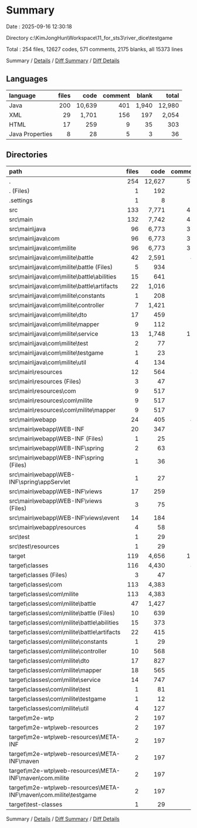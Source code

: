 # Summary

Date : 2025-09-16 12:30:18

Directory c:\\KimJongHun\\Workspace\\11_for_sts3\\river_dice\\testgame

Total : 254 files,  12627 codes, 571 comments, 2175 blanks, all 15373 lines

Summary / [Details](details.md) / [Diff Summary](diff.md) / [Diff Details](diff-details.md)

## Languages
| language | files | code | comment | blank | total |
| :--- | ---: | ---: | ---: | ---: | ---: |
| Java | 200 | 10,639 | 401 | 1,940 | 12,980 |
| XML | 29 | 1,701 | 156 | 197 | 2,054 |
| HTML | 17 | 259 | 9 | 35 | 303 |
| Java Properties | 8 | 28 | 5 | 3 | 36 |

## Directories
| path | files | code | comment | blank | total |
| :--- | ---: | ---: | ---: | ---: | ---: |
| . | 254 | 12,627 | 571 | 2,175 | 15,373 |
| . (Files) | 1 | 192 | 25 | 8 | 225 |
| .settings | 1 | 8 | 0 | 1 | 9 |
| src | 133 | 7,771 | 434 | 2,073 | 10,278 |
| src\\main | 132 | 7,742 | 430 | 2,064 | 10,236 |
| src\\main\\java | 96 | 6,773 | 351 | 1,928 | 9,052 |
| src\\main\\java\\com | 96 | 6,773 | 351 | 1,928 | 9,052 |
| src\\main\\java\\com\\milite | 96 | 6,773 | 351 | 1,928 | 9,052 |
| src\\main\\java\\com\\milite\\battle | 42 | 2,591 | 43 | 890 | 3,524 |
| src\\main\\java\\com\\milite\\battle (Files) | 5 | 934 | 22 | 219 | 1,175 |
| src\\main\\java\\com\\milite\\battle\\abilities | 15 | 641 | 20 | 247 | 908 |
| src\\main\\java\\com\\milite\\battle\\artifacts | 22 | 1,016 | 1 | 424 | 1,441 |
| src\\main\\java\\com\\milite\\constants | 1 | 208 | 18 | 65 | 291 |
| src\\main\\java\\com\\milite\\controller | 7 | 1,421 | 73 | 278 | 1,772 |
| src\\main\\java\\com\\milite\\dto | 17 | 459 | 4 | 108 | 571 |
| src\\main\\java\\com\\milite\\mapper | 9 | 112 | 16 | 66 | 194 |
| src\\main\\java\\com\\milite\\service | 13 | 1,748 | 119 | 449 | 2,316 |
| src\\main\\java\\com\\milite\\test | 2 | 77 | 72 | 20 | 169 |
| src\\main\\java\\com\\milite\\testgame | 1 | 23 | 6 | 11 | 40 |
| src\\main\\java\\com\\milite\\util | 4 | 134 | 0 | 41 | 175 |
| src\\main\\resources | 12 | 564 | 31 | 63 | 658 |
| src\\main\\resources (Files) | 3 | 47 | 6 | 8 | 61 |
| src\\main\\resources\\com | 9 | 517 | 25 | 55 | 597 |
| src\\main\\resources\\com\\milite | 9 | 517 | 25 | 55 | 597 |
| src\\main\\resources\\com\\milite\\mapper | 9 | 517 | 25 | 55 | 597 |
| src\\main\\webapp | 24 | 405 | 48 | 73 | 526 |
| src\\main\\webapp\\WEB-INF | 20 | 347 | 39 | 63 | 449 |
| src\\main\\webapp\\WEB-INF (Files) | 1 | 25 | 3 | 6 | 34 |
| src\\main\\webapp\\WEB-INF\\spring | 2 | 63 | 27 | 22 | 112 |
| src\\main\\webapp\\WEB-INF\\spring (Files) | 1 | 36 | 19 | 13 | 68 |
| src\\main\\webapp\\WEB-INF\\spring\\appServlet | 1 | 27 | 8 | 9 | 44 |
| src\\main\\webapp\\WEB-INF\\views | 17 | 259 | 9 | 35 | 303 |
| src\\main\\webapp\\WEB-INF\\views (Files) | 3 | 75 | 4 | 7 | 86 |
| src\\main\\webapp\\WEB-INF\\views\\event | 14 | 184 | 5 | 28 | 217 |
| src\\main\\webapp\\resources | 4 | 58 | 9 | 10 | 77 |
| src\\test | 1 | 29 | 4 | 9 | 42 |
| src\\test\\resources | 1 | 29 | 4 | 9 | 42 |
| target | 119 | 4,656 | 112 | 93 | 4,861 |
| target\\classes | 116 | 4,430 | 81 | 75 | 4,586 |
| target\\classes (Files) | 3 | 47 | 6 | 8 | 61 |
| target\\classes\\com | 113 | 4,383 | 75 | 67 | 4,525 |
| target\\classes\\com\\milite | 113 | 4,383 | 75 | 67 | 4,525 |
| target\\classes\\com\\milite\\battle | 47 | 1,427 | 8 | 4 | 1,439 |
| target\\classes\\com\\milite\\battle (Files) | 10 | 639 | 8 | 4 | 651 |
| target\\classes\\com\\milite\\battle\\abilities | 15 | 373 | 0 | 0 | 373 |
| target\\classes\\com\\milite\\battle\\artifacts | 22 | 415 | 0 | 0 | 415 |
| target\\classes\\com\\milite\\constants | 1 | 29 | 0 | 0 | 29 |
| target\\classes\\com\\milite\\controller | 10 | 568 | 0 | 3 | 571 |
| target\\classes\\com\\milite\\dto | 17 | 827 | 10 | 0 | 837 |
| target\\classes\\com\\milite\\mapper | 18 | 565 | 25 | 56 | 646 |
| target\\classes\\com\\milite\\service | 14 | 747 | 32 | 4 | 783 |
| target\\classes\\com\\milite\\test | 1 | 81 | 0 | 0 | 81 |
| target\\classes\\com\\milite\\testgame | 1 | 12 | 0 | 0 | 12 |
| target\\classes\\com\\milite\\util | 4 | 127 | 0 | 0 | 127 |
| target\\m2e-wtp | 2 | 197 | 27 | 9 | 233 |
| target\\m2e-wtp\\web-resources | 2 | 197 | 27 | 9 | 233 |
| target\\m2e-wtp\\web-resources\\META-INF | 2 | 197 | 27 | 9 | 233 |
| target\\m2e-wtp\\web-resources\\META-INF\\maven | 2 | 197 | 27 | 9 | 233 |
| target\\m2e-wtp\\web-resources\\META-INF\\maven\\com.milite | 2 | 197 | 27 | 9 | 233 |
| target\\m2e-wtp\\web-resources\\META-INF\\maven\\com.milite\\testgame | 2 | 197 | 27 | 9 | 233 |
| target\\test-classes | 1 | 29 | 4 | 9 | 42 |

Summary / [Details](details.md) / [Diff Summary](diff.md) / [Diff Details](diff-details.md)